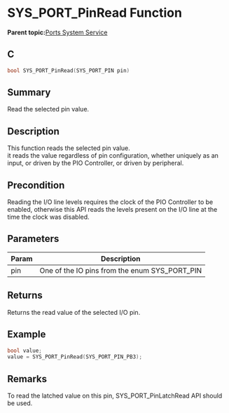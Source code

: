 # SYS\_PORT\_PinRead Function

**Parent topic:**[Ports System Service](GUID-89291D9B-92F4-4472-BAE0-9F007571CD35.md)

## C

```c
bool SYS_PORT_PinRead(SYS_PORT_PIN pin)
```

## Summary

Read the selected pin value.

## Description

This function reads the selected pin value.<br />it reads the value regardless of pin configuration, whether uniquely as an<br />input, or driven by the PIO Controller, or driven by peripheral.

## Precondition

Reading the I/O line levels requires the clock of the PIO Controller to be enabled, otherwise this API reads the levels present on the I/O line at the time the clock was disabled.

## Parameters

|Param|Description|
|-----|-----------|
|pin|One of the IO pins from the enum SYS\_PORT\_PIN|

## Returns

Returns the read value of the selected I/O pin.

## Example

```c
bool value;
value = SYS_PORT_PinRead(SYS_PORT_PIN_PB3);
```

## Remarks

To read the latched value on this pin, SYS\_PORT\_PinLatchRead API should be used.

